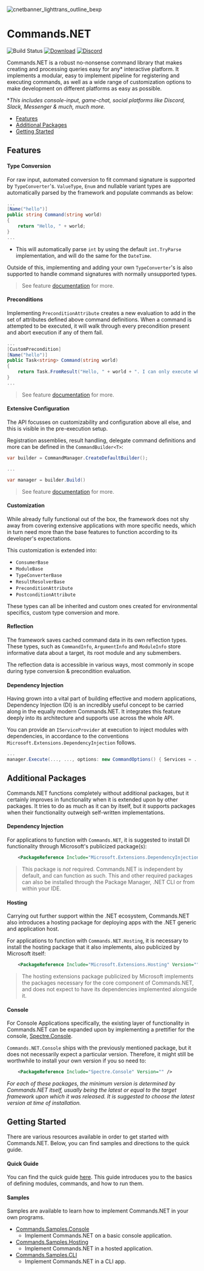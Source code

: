 ![cnetbanner_lighttrans_outline_bexp](https://github.com/csmir/Commands.NET/assets/68127614/af1b5bc4-98b6-48b1-9aaa-4063768816dc)

# Commands.NET

![Build Status](https://img.shields.io/github/actions/workflow/status/csmir/CSF.NET/dotnet.yml?branch=master&style=flat)
[![Download](https://img.shields.io/static/v1?style=flat&message=download%20on%20nuget&color=004880&logo=NuGet&logoColor=FFFFFF&label=)](https://nuget.org/packages/Commands.NET)
[![Discord](https://img.shields.io/discord/1092510256384450652?style=flat)](https://discord.gg/T7hCvShAx5)

Commands.NET is a robust no-nonsense command library that makes creating and processing queries easy for any* interactive platform.
It implements a modular, easy to implement pipeline for registering and executing commands, as well as a wide range of customization options to make development on different platforms as easy as possible.

**This includes console-input, game-chat, social platforms like Discord, Slack, Messenger & much, much more.*

- [Features](#features)
- [Additional Packages](#additional-packages)
- [Getting Started](#getting-started)

## Features

#### Type Conversion

For raw input, automated conversion to fit command signature is supported by `TypeConverter`'s. 
`ValueType`, `Enum` and nullable variant types are automatically parsed by the framework and populate commands as below:

```cs
...
[Name("hello")]
public string Command(string world)
{
    return "Hello, " + world;
}
...
```
- This will automatically parse `int` by using the default `int.TryParse` implementation, and will do the same for the `DateTime`.

Outside of this, implementing and adding your own `TypeConverter`'s is also supported to handle command signatures with normally unsupported types.

> See feature [documentation](https://github.com/csmir/Commands.NET/wiki/Type-Conversion) for more.

#### Preconditions

Implementing `PreconditionAttribute` creates a new evaluation to add in the set of attributes defined above command definitions. 
When a command is attempted to be executed, it will walk through every precondition present and abort execution if any of them fail.

```cs
...
[CustomPrecondition]
[Name("hello")]
public Task<string> Command(string world)
{
    return Task.FromResult("Hello, " + world + ". I can only execute when CustomPrecondition says so!");
}
...
```

> See feature [documentation](https://github.com/csmir/Commands.NET/wiki/Preconditions) for more.

#### Extensive Configuration

The API focusses on customizability and configuration above all else, and this is visible in the pre-execution setup.

Registration assemblies, result handling, delegate command definitions and more can be defined in the `CommandBuilder<T>`:

```cs
var builder = CommandManager.CreateDefaultBuilder();

...

var manager = builder.Build()
```

> See feature [documentation](https://github.com/csmir/Commands.NET/wiki/Configuration) for more.

#### Customization

While already fully functional out of the box, the framework does not shy away from covering extensive applications with more specific needs, which in turn need more than the base features to function according to its developer's expectations. 

This customization is extended into:

- `ConsumerBase`
- `ModuleBase`
- `TypeConverterBase`
- `ResultResolverBase`
- `PreconditionAttribute`
- `PostconditionAttribute` 

These types can all be inherited and custom ones created for environmental specifics, custom type conversion and more.

#### Reflection

The framework saves cached command data in its own reflection types. 
These types, such as `CommandInfo`, `ArgumentInfo` and `ModuleInfo` store informative data about a target, its root module and any submembers.

The reflection data is accessible in various ways, most commonly in scope during type conversion & precondition evaluation.

#### Dependency Injection

Having grown into a vital part of building effective and modern applications, 
Dependency Injection (DI) is an incredibly useful concept to be carried along in the equally modern Commands.NET. 
It integrates this feature deeply into its architecture and supports use across the whole API. 

You can provide an `IServiceProvider` at execution to inject modules with dependencies, in accordance to the conventions `Microsoft.Extensions.DependencyInjection` follows. 

```cs
...
manager.Execute(..., ..., options: new CommandOptions() { Services = ... });
```

## Additional Packages

Commands.NET functions completely without additional packages, but it certainly improves in functionality when it is extended upon by other packages.
It tries to do as much as it can by itself, but it supports packages when their functionality outweigh self-written implementations. 

#### Dependency Injection

For applications to function with `Commands.NET`, it is suggested to install DI functionality through Microsoft's publicized package(s):

```xml
    <PackageReference Include="Microsoft.Extensions.DependencyInjection" Version="" />
```

> This package is *not* required. Commands.NET is independent by default, and can function as such.
> This and other required packages can also be installed through the Package Manager, .NET CLI or from within your IDE.

#### Hosting

Carrying out further support within the .NET ecosystem, Commands.NET also introduces a hosting package for deploying apps with the .NET generic and application host. 

For applications to function with `Commands.NET.Hosting`, it is necessary to install the hosting package that it also implements, also publicized by Microsoft itself:

```xml
    <PackageReference Include="Microsoft.Extensions.Hosting" Version="" />
```

> The hosting extensions package publicized by Microsoft implements the packages necessary for the core component of Commands.NET, and does not expect to have its dependencies implemented alongside it.

#### Console

For Console Applications specifically, the existing layer of functionality in Commands.NET can be expanded upon by implementing a prettifier for the console, [Spectre.Console](https://github.com/spectreconsole/spectre.console). 

`Commands.NET.Console` ships with the previously mentioned package, but it does not necessarily expect a particular version. Therefore, it might still be worthwhile to install your own version if you so need to:

```xml
    <PackageReference Include="Spectre.Console" Version="" />
```

*For each of these packages, the minimum version is determined by Commands.NET itself, usually being the latest or equal to the target framework upon which it was released. It is suggested to choose the latest version at time of installation.*

## Getting Started

There are various resources available in order to get started with Commands.NET. Below, you can find samples and directions to the quick guide.

#### Quick Guide

You can find the quick guide [here](https://github.com/csmir/Commands.NET/wiki/Quick-Guide). 
This guide introduces you to the basics of defining modules, commands, and how to run them.

#### Samples

Samples are available to learn how to implement Commands.NET in your own programs.

- [Commands.Samples.Console](https://github.com/csmir/Commands.NET/tree/master/src/Commands.Samples/Commands.Samples.Console)
  - Implement Commands.NET on a basic console application.
- [Commands.Samples.Hosting](https://github.com/csmir/Commands.NET/tree/master/src/Commands.Samples/Commands.Samples.Hosting)
  - Implement Commands.NET in a hosted application.
- [Commands.Samples.CLI](https://github.com/csmir/Commands.NET/tree/master/src/Commands.Samples/Commands.Samples.CLI)
  - Implement Commands.NET in a CLI app.
